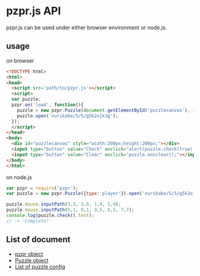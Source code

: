 # pzpr.js API

pzpr.js can be used under either browser environment or node.js.

## usage

on browser

```html
<!DOCTYPE html>
<html>
<head>
  <script src='path/to/pzpr.js'></script>
  <script>
  var puzzle;
  pzpr.on('load', function(){
    puzzle = new pzpr.Puzzle(document.getElementById('puzzlecanvas'), {type:'player'});
    puzzle.open('nurikabe/5/5/g5k2o1k3g');
  });
  </script>
</head>
<body>
  <div id="puzzlecanvas" style="width:200px;height:200px;"></div>
  <input type="button" value="Check" onclick="alert(puzzle.check(true).text);"></input>
  <input type="button" value="Clear" onclick="puzzle.ansclear();"></input>
</body>
</html>
```

on node.js

```js
var pzpr = require('pzpr');
var puzzle = new pzpr.Puzzle({type:'player'}).open('nurikabe/5/5/g5k2o1k3g');

puzzle.mouse.inputPath(3,3, 3,9, 1,9, 5,9);
puzzle.mouse.inputPath(5,1, 9,1, 9,5, 5,5, 7,7);
console.log(puzzle.check().text);
// -> 'Complete!'
```

## List of document

* [pzpr object](pzpr.md)
* [Puzzle object](Puzzle.md)
* [List of puzzle config](Config.md)
